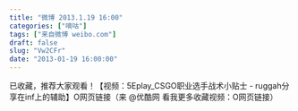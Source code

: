 ```yaml
---
title: "微博 2013.1.19 16:00"
categories: ["嘀咕"]
tags: ["来自微博 weibo.com"]
draft: false
slug: "Vw2CFr"
date: "2013-01-19 16:00:00"
---
```


<p>已收藏，推荐大家观看！【视频：5Eplay_CSGO职业选手战术小贴士 - ruggah分享在inf上的辅助】O网页链接（来 @优酷网 看我更多收藏视频：O网页链接） ​​​​</p>
